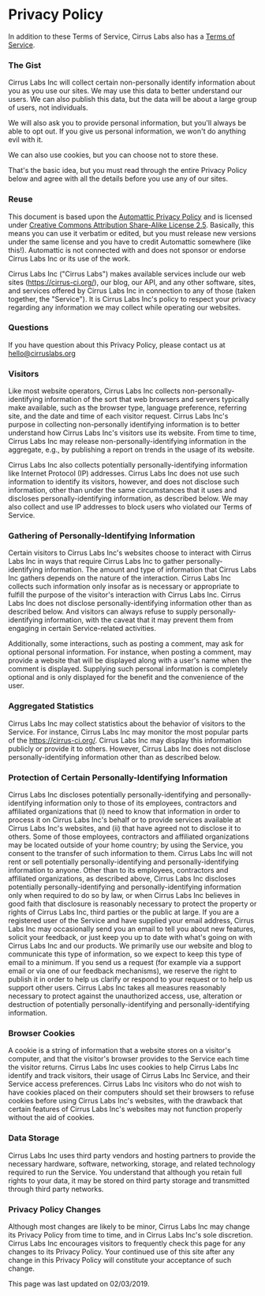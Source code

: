 <!-- markdownlint-disable -->

# Privacy Policy

In addition to these Terms of Service, Cirrus Labs also has a [Terms of Service](terms).

### The Gist

Cirrus Labs Inc will collect certain non-personally identify information about you as you use our sites. We may use 
this data to better understand our users. We can also publish this data, but the data will be about a large group of users, 
not individuals.

We will also ask you to provide personal information, but you'll always be able to opt out. If you give us personal 
information, we won't do anything evil with it.

We can also use cookies, but you can choose not to store these.

That's the basic idea, but you must read through the entire Privacy Policy below and agree with all the details 
before you use any of our sites.

### Reuse

This document is based upon the [Automattic Privacy Policy](https://automattic.com/privacy/) and is licensed under 
[Creative Commons Attribution Share-Alike License 2.5](https://creativecommons.org/licenses/by-sa/2.5/). Basically, 
this means you can use it verbatim or edited, but you must release new versions under the same license and 
you have to credit Automattic somewhere (like this!). Automattic is not connected with and does not sponsor or endorse 
Cirrus Labs Inc or its use of the work.

Cirrus Labs Inc ("Cirrus Labs") makes available services include our web sites (https://cirrus-ci.org/), our blog, our API, 
and any other software, sites, and services offered by Cirrus Labs Inc in connection to any of those (taken together, the "Service"). 
It is Cirrus Labs Inc's policy to respect your privacy regarding any information we may collect while operating our websites.

### Questions

If you have question about this Privacy Policy, please contact us at hello@cirruslabs.org

### Visitors

Like most website operators, Cirrus Labs Inc collects non-personally-identifying information of the sort that web browsers and 
servers typically make available, such as the browser type, language preference, referring site, and the date and time of each visitor request. 
Cirrus Labs Inc's purpose in collecting non-personally identifying information is to better understand how Cirrus Labs Inc's 
visitors use its website. From time to time, Cirrus Labs Inc may release non-personally-identifying information in the aggregate, 
e.g., by publishing a report on trends in the usage of its website.

Cirrus Labs Inc also collects potentially personally-identifying information like Internet Protocol (IP) addresses. 
Cirrus Labs Inc does not use such information to identify its visitors, however, and does not disclose such information, 
other than under the same circumstances that it uses and discloses personally-identifying information, as described below. 
We may also collect and use IP addresses to block users who violated our Terms of Service.

### Gathering of Personally-Identifying Information

Certain visitors to Cirrus Labs Inc's websites choose to interact with Cirrus Labs Inc in ways that require 
Cirrus Labs Inc to gather personally-identifying information. The amount and type of information that Cirrus Labs Inc gathers 
depends on the nature of the interaction. Cirrus Labs Inc collects such information only insofar as is necessary or 
appropriate to fulfill the purpose of the visitor's interaction with Cirrus Labs Inc. Cirrus Labs Inc does not disclose 
personally-identifying information other than as described below. And visitors can always refuse to supply personally-identifying information, 
with the caveat that it may prevent them from engaging in certain Service-related activities.

Additionally, some interactions, such as posting a comment, may ask for optional personal information. For instance, 
when posting a comment, may provide a website that will be displayed along with a user's name when the comment is displayed. 
Supplying such personal information is completely optional and is only displayed for the benefit and the convenience of the user.

### Aggregated Statistics

Cirrus Labs Inc may collect statistics about the behavior of visitors to the Service. For instance, Cirrus Labs Inc 
may monitor the most popular parts of the https://cirrus-ci.org/. Cirrus Labs Inc may display this information publicly or 
provide it to others. However, Cirrus Labs Inc does not disclose personally-identifying information other than as described below.

### Protection of Certain Personally-Identifying Information

Cirrus Labs Inc discloses potentially personally-identifying and personally-identifying information only to those of its employees, 
contractors and affiliated organizations that (i) need to know that information in order to process it on Cirrus Labs Inc's behalf 
or to provide services available at Cirrus Labs Inc's websites, and (ii) that have agreed not to disclose it to others. 
Some of those employees, contractors and affiliated organizations may be located outside of your home country; by using the Service, 
you consent to the transfer of such information to them. Cirrus Labs Inc will not rent or sell potentially personally-identifying and 
personally-identifying information to anyone. Other than to its employees, contractors and affiliated organizations, as described above, 
Cirrus Labs Inc discloses potentially personally-identifying and personally-identifying information only when required to do so by law, 
or when Cirrus Labs Inc believes in good faith that disclosure is reasonably necessary to protect the property or rights of Cirrus Labs Inc, 
third parties or the public at large. If you are a registered user of the Service and have supplied your email address, Cirrus Labs Inc may 
occasionally send you an email to tell you about new features, solicit your feedback, or just keep you up to date with what's going on with 
Cirrus Labs Inc and our products. We primarily use our website and blog to communicate this type of information, so we expect to keep 
this type of email to a minimum. If you send us a request (for example via a support email or via one of our feedback mechanisms), 
we reserve the right to publish it in order to help us clarify or respond to your request or to help us support other users. 
Cirrus Labs Inc takes all measures reasonably necessary to protect against the unauthorized access, use, alteration or 
destruction of potentially personally-identifying and personally-identifying information.

### Browser Cookies

A cookie is a string of information that a website stores on a visitor's computer, and that the visitor's browser provides 
to the Service each time the visitor returns. Cirrus Labs Inc uses cookies to help Cirrus Labs Inc identify and track visitors, 
their usage of Cirrus Labs Inc Service, and their Service access preferences. Cirrus Labs Inc visitors who do not wish to have 
cookies placed on their computers should set their browsers to refuse cookies before using Cirrus Labs Inc's websites, with 
the drawback that certain features of Cirrus Labs Inc's websites may not function properly without the aid of cookies.

### Data Storage

Cirrus Labs Inc uses third party vendors and hosting partners to provide the necessary hardware, software, networking, 
storage, and related technology required to run the Service. You understand that although you retain full rights to your data, 
it may be stored on third party storage and transmitted through third party networks.

### Privacy Policy Changes

Although most changes are likely to be minor, Cirrus Labs Inc may change its Privacy Policy from time to time, 
and in Cirrus Labs Inc's sole discretion. Cirrus Labs Inc encourages visitors to frequently check this page for any changes 
to its Privacy Policy. Your continued use of this site after any change in this Privacy Policy will constitute your 
acceptance of such change.

This page was last updated on 02/03/2019.
